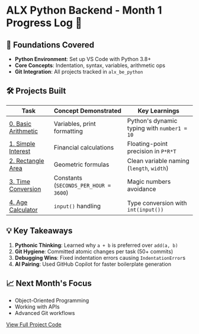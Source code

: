 # ALX Python Backend - Month 1 Progress Log 🐍

## 🏁 Foundations Covered
- **Python Environment**: Set up VS Code with Python 3.8+
- **Core Concepts**: Indentation, syntax, variables, arithmetic ops
- **Git Integration**: All projects tracked in `alx_be_python`

## 🛠 Projects Built
| Task | Concept Demonstrated | Key Learnings |
|------|----------------------|---------------|
| [0. Basic Arithmetic](python_introduction/basic_operations.py) | Variables, print formatting | Python's dynamic typing with `number1 = 10` |
| [1. Simple Interest](python_introduction/simple_interest.py) | Financial calculations | Floating-point precision in `P*R*T` |
| [2. Rectangle Area](python_introduction/rectangle_area.py) | Geometric formulas | Clean variable naming (`length`, `width`) |
| [3. Time Conversion](python_introduction/hours_to_seconds.py) | Constants (`SECONDS_PER_HOUR = 3600`) | Magic numbers avoidance |
| [4. Age Calculator](python_introduction/future_age_calculator.py) | `input()` handling | Type conversion with `int(input())` |

## 💡 Key Takeaways
1. **Pythonic Thinking**: Learned why `a + b` is preferred over `add(a, b)`
2. **Git Hygiene**: Committed atomic changes per task (50+ commits)
3. **Debugging Wins**: Fixed indentation errors causing `IndentationError`s
4. **AI Pairing**: Used GitHub Copilot for faster boilerplate generation

## 📈 Next Month's Focus
- Object-Oriented Programming
- Working with APIs
- Advanced Git workflows

[View Full Project Code](https://github.com/BEbyIsmael/alx_be_python)
